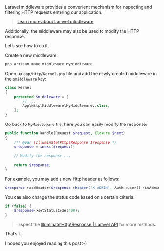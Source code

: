 Laravel middleware provides a convenient mechanism for inspecting and filtering HTTP requests entering our application.

> [Learn more about Laravel middleware](https://laravel.com/docs/middleware)

Additionally, the middleware may also be used to modify the HTTP response.

Let’s see how to do it.

Create a new middleware:
```bash
php artisan make:middleware MyMiddleware
```

Open up `app/Http/Kernel.php` file and add the newly created middleware in the `$middleware` key:

```php
class Kernel 
{
    protected $middleware = [
        // ...
        App\Http\Middleware\MyMiddleware::class,
    ];
}
```

Go back to `MyMiddleware` file, here you can easily modify the response:
```php
public function handle(Request $request, Closure $next)
{
    /** @var \Illuminate\Http\Response $response */
    $response = $next($request);
    
    // Modify the response ...
    
    return $response;
}
```

For example, you may add a new Http header as follows:
```php
$response->addHeader($response->header('X-ADMIN', Auth::user()->isAdmin);
```

You can also change the status code based on a certain criteria:
```php
if (false) {
	$response->setStatusCode(400);
}
```

> Inspect the [Illuminate\Http\Response | Laravel API](https://laravel.com/api/master/Illuminate/Http/Response.html) for more methods.

That’s it.

I hoped you enjoyed reading this post :-)
